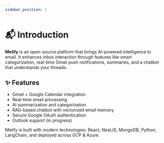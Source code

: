```yaml
---
sidebar_position: 1
---
```


# 📬 Introduction

**Melify** is an open-source platform that brings AI-powered intelligence to email. It enhances inbox interaction through features like smart categorization, real-time Gmail push notifications, summaries, and a chatbot that understands your threads.

## ✨ Features

- Gmail + Google Calendar integration
- Real-time email processing
- AI summarization and categorization
- RAG-based chatbot with vectorized email memory
- Secure Google OAuth authentication
- Outlook support (in progress)

Melify is built with modern technologies: React, NestJS, MongoDB, Python, LangChain, and deployed across GCP & Azure.
